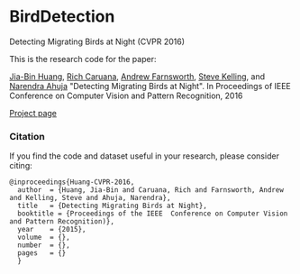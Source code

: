 # BirdDetection
Detecting Migrating Birds at Night (CVPR 2016)

This is the research code for the paper:

[Jia-Bin Huang](https://sites.google.com/site/jbhuang0604/), [Rich Caruana](http://www.cs.cornell.edu/~caruana/), [Andrew Farnsworth](http://birdcast.info/person/farnsworth/), [Steve Kelling](http://www.birds.cornell.edu/Page.aspx?pid=1735&id=126), and [Narendra Ahuja](http://vision.ai.illinois.edu/ahuja.html) "Detecting Migrating Birds at Night". In Proceedings of IEEE Conference on Computer Vision and Pattern Recognition, 2016

[Project page](https://sites.google.com/site/jbhuang0604/publications/bird_detection)

### Citation

If you find the code and dataset useful in your research, please consider citing:

    @inproceedings{Huang-CVPR-2016,
      author  = {Huang, Jia-Bin and Caruana, Rich and Farnsworth, Andrew and Kelling, Steve and Ahuja, Narendra},
      title   = {Detecting Migrating Birds at Night},
      booktitle = {Proceedings of the IEEE  Conference on Computer Vision and Pattern Recognition)},
      year    = {2015},
      volume  = {},
      number  = {},
      pages   = {}  
      }

